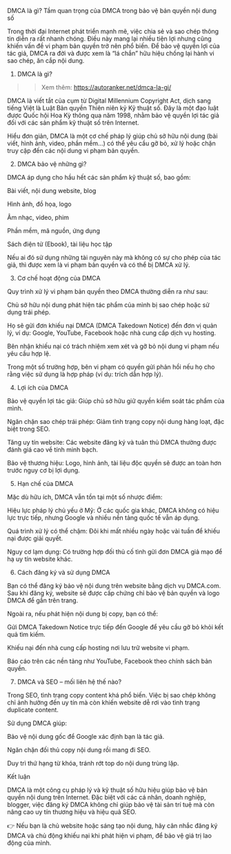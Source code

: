 DMCA là gì? Tầm quan trọng của DMCA trong bảo vệ bản quyền nội dung số

Trong thời đại Internet phát triển mạnh mẽ, việc chia sẻ và sao chép thông tin diễn ra rất nhanh chóng. Điều này mang lại nhiều tiện lợi nhưng cũng khiến vấn đề vi phạm bản quyền trở nên phổ biến. Để bảo vệ quyền lợi của tác giả, DMCA ra đời và được xem là “lá chắn” hữu hiệu chống lại hành vi sao chép, ăn cắp nội dung.

1. DMCA là gì?

>>Xem thêm: https://autoranker.net/dmca-la-gi/

DMCA là viết tắt của cụm từ Digital Millennium Copyright Act, dịch sang tiếng Việt là Luật Bản quyền Thiên niên kỷ Kỹ thuật số. Đây là một đạo luật được Quốc hội Hoa Kỳ thông qua năm 1998, nhằm bảo vệ quyền lợi tác giả đối với các sản phẩm kỹ thuật số trên Internet.

Hiểu đơn giản, DMCA là một cơ chế pháp lý giúp chủ sở hữu nội dung (bài viết, hình ảnh, video, phần mềm…) có thể yêu cầu gỡ bỏ, xử lý hoặc chặn truy cập đến các nội dung vi phạm bản quyền.

2. DMCA bảo vệ những gì?

DMCA áp dụng cho hầu hết các sản phẩm kỹ thuật số, bao gồm:

Bài viết, nội dung website, blog

Hình ảnh, đồ họa, logo

Âm nhạc, video, phim

Phần mềm, mã nguồn, ứng dụng

Sách điện tử (Ebook), tài liệu học tập

Nếu ai đó sử dụng những tài nguyên này mà không có sự cho phép của tác giả, thì được xem là vi phạm bản quyền và có thể bị DMCA xử lý.

3. Cơ chế hoạt động của DMCA

Quy trình xử lý vi phạm bản quyền theo DMCA thường diễn ra như sau:

Chủ sở hữu nội dung phát hiện tác phẩm của mình bị sao chép hoặc sử dụng trái phép.

Họ sẽ gửi đơn khiếu nại DMCA (DMCA Takedown Notice) đến đơn vị quản lý, ví dụ: Google, YouTube, Facebook hoặc nhà cung cấp dịch vụ hosting.

Bên nhận khiếu nại có trách nhiệm xem xét và gỡ bỏ nội dung vi phạm nếu yêu cầu hợp lệ.

Trong một số trường hợp, bên vi phạm có quyền gửi phản hồi nếu họ cho rằng việc sử dụng là hợp pháp (ví dụ: trích dẫn hợp lý).

4. Lợi ích của DMCA

Bảo vệ quyền lợi tác giả: Giúp chủ sở hữu giữ quyền kiểm soát tác phẩm của mình.

Ngăn chặn sao chép trái phép: Giảm tình trạng copy nội dung hàng loạt, đặc biệt trong SEO.

Tăng uy tín website: Các website đăng ký và tuân thủ DMCA thường được đánh giá cao về tính minh bạch.

Bảo vệ thương hiệu: Logo, hình ảnh, tài liệu độc quyền sẽ được an toàn hơn trước nguy cơ bị lợi dụng.

5. Hạn chế của DMCA

Mặc dù hữu ích, DMCA vẫn tồn tại một số nhược điểm:

Hiệu lực pháp lý chủ yếu ở Mỹ: Ở các quốc gia khác, DMCA không có hiệu lực trực tiếp, nhưng Google và nhiều nền tảng quốc tế vẫn áp dụng.

Quá trình xử lý có thể chậm: Đôi khi mất nhiều ngày hoặc vài tuần để khiếu nại được giải quyết.

Nguy cơ lạm dụng: Có trường hợp đối thủ cố tình gửi đơn DMCA giả mạo để hạ uy tín website khác.

6. Cách đăng ký và sử dụng DMCA

Bạn có thể đăng ký bảo vệ nội dung trên website bằng dịch vụ DMCA.com. Sau khi đăng ký, website sẽ được cấp chứng chỉ bảo vệ bản quyền và logo DMCA để gắn trên trang.

Ngoài ra, nếu phát hiện nội dung bị copy, bạn có thể:

Gửi DMCA Takedown Notice trực tiếp đến Google để yêu cầu gỡ bỏ khỏi kết quả tìm kiếm.

Khiếu nại đến nhà cung cấp hosting nơi lưu trữ website vi phạm.

Báo cáo trên các nền tảng như YouTube, Facebook theo chính sách bản quyền.

7. DMCA và SEO – mối liên hệ thế nào?

Trong SEO, tình trạng copy content khá phổ biến. Việc bị sao chép không chỉ ảnh hưởng đến uy tín mà còn khiến website dễ rơi vào tình trạng duplicate content.

Sử dụng DMCA giúp:

Bảo vệ nội dung gốc để Google xác định bạn là tác giả.

Ngăn chặn đối thủ copy nội dung rồi mang đi SEO.

Duy trì thứ hạng từ khóa, tránh rớt top do nội dung trùng lặp.

Kết luận

DMCA là một công cụ pháp lý và kỹ thuật số hữu hiệu giúp bảo vệ bản quyền nội dung trên Internet. Đặc biệt với các cá nhân, doanh nghiệp, blogger, việc đăng ký DMCA không chỉ giúp bảo vệ tài sản trí tuệ mà còn nâng cao uy tín thương hiệu và hiệu quả SEO.

👉 Nếu bạn là chủ website hoặc sáng tạo nội dung, hãy cân nhắc đăng ký DMCA và chủ động khiếu nại khi phát hiện vi phạm, để bảo vệ giá trị lao động của mình.
